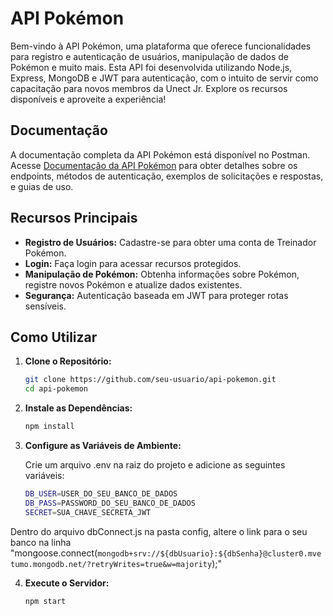 # API Pokémon

Bem-vindo à API Pokémon, uma plataforma que oferece funcionalidades para registro e autenticação de usuários, manipulação de dados de Pokémon e muito mais. Esta API foi desenvolvida utilizando Node.js, Express, MongoDB e JWT para autenticação, com o intuito de servir como capacitação para novos membros da Unect Jr. Explore os recursos disponíveis e aproveite a experiência!

## Documentação

  A documentação completa da API Pokémon está disponível no Postman. Acesse [Documentação da API Pokémon](https://documenter.getpostman.com/view/27838821/2s9YypFPKj) para obter detalhes sobre os endpoints, métodos de autenticação, exemplos de solicitações e respostas, e guias de uso.

## Recursos Principais

- **Registro de Usuários:** Cadastre-se para obter uma conta de Treinador Pokémon.
- **Login:** Faça login para acessar recursos protegidos.
- **Manipulação de Pokémon:** Obtenha informações sobre Pokémon, registre novos Pokémon e atualize dados existentes.
- **Segurança:** Autenticação baseada em JWT para proteger rotas sensíveis.

## Como Utilizar

1. **Clone o Repositório:**
   ```bash
   git clone https://github.com/seu-usuario/api-pokemon.git
   cd api-pokemon

2. **Instale as Dependências:**
   ```bash
   npm install

3. **Configure as Variáveis de Ambiente:**


   Crie um arquivo .env na raiz do projeto e adicione as seguintes variáveis:
    ```bash
   DB_USER=USER_DO_SEU_BANCO_DE_DADOS
   DB_PASS=PASSWORD_DO_SEU_BANCO_DE_DADOS
   SECRET=SUA_CHAVE_SECRETA_JWT

Dentro do arquivo dbConnect.js na pasta config, altere o link para o seu banco na linha "mongoose.connect(`mongodb+srv://${dbUsuario}:${dbSenha}@cluster0.mvetumo.mongodb.net/?retryWrites=true&w=majority`);"

4. **Execute o Servidor:**
   ```bash
   npm start
